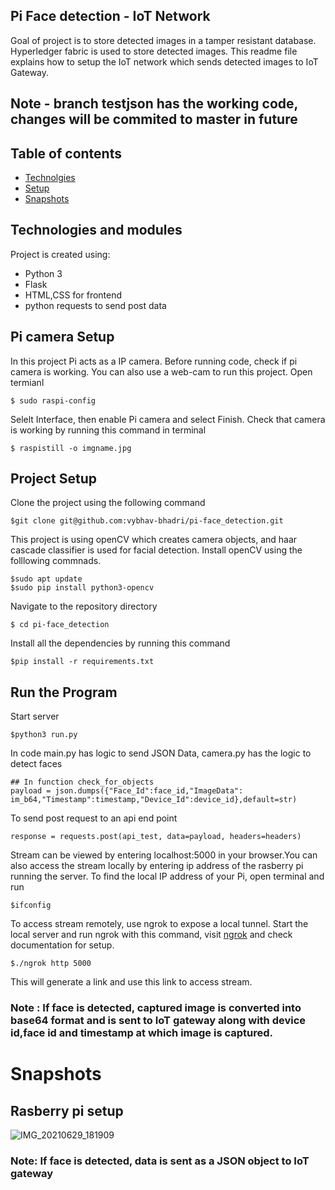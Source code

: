 ## Pi Face detection - IoT Network
Goal of project is to store detected images in a tamper resistant database. Hyperledger fabric is used to store detected images. This readme file explains how to setup the IoT network which sends detected images to IoT Gateway.

## Note - branch testjson has the working code, changes will be commited to master in future

## Table of contents
* [Technolgies](#technologies)
* [Setup](#setup)
* [Snapshots](#snapshots)

## Technologies and modules
Project is created using:
* Python 3
* Flask
* HTML,CSS for frontend
* python requests to send post data

## Pi camera Setup
In this project Pi acts as a IP camera. Before running code, check if pi camera is working. You can also use a web-cam to run this project.
Open termianl
```
$ sudo raspi-config
```
Selelt Interface, then enable Pi camera and select Finish.
Check that camera is working by running this command in terminal
```
$ raspistill -o imgname.jpg

```
## Project Setup
Clone the project using the following command
```
$git clone git@github.com:vybhav-bhadri/pi-face_detection.git
```
This project is using openCV which creates camera objects, and haar cascade classifier is used for facial detection. Install openCV using the folllowing commnads.
```
$sudo apt update
$sudo pip install python3-opencv
```
Navigate to the repository directory
```
$ cd pi-face_detection
```
Install all the dependencies by running this command
```
$pip install -r requirements.txt
```
## Run the Program
Start server
```
$python3 run.py
```
In code main.py has logic to send JSON Data, camera.py has the logic to detect faces
```
## In function check_for_objects 
payload = json.dumps({"Face_Id":face_id,"ImageData": im_b64,"Timestamp":timestamp,"Device_Id":device_id},default=str)
```
To send post request to an api end point
```
response = requests.post(api_test, data=payload, headers=headers)
```
Stream can be viewed by entering localhost:5000 in your browser.You can also access the stream locally by entering ip address of the rasberry pi running the server.
To find the local IP address of your Pi, open terminal and run
```
$ifconfig
```
To access stream remotely, use ngrok to expose a local tunnel. Start the local server and run ngrok with this command,
visit [ngrok](https://ngrok.com/) and check documentation for setup.
```
$./ngrok http 5000
```
This will generate a link and use this link to access stream.

### Note : If face is detected, captured image is converted into base64 format and is sent to IoT gateway along with device id,face id and timestamp at which image is captured.

# Snapshots

## Rasberry pi setup
![IMG_20210629_181909](https://user-images.githubusercontent.com/54641149/124130854-d64c2580-da9c-11eb-8f89-3cd8644014a9.jpg)

### Note: If face is detected, data is sent as a JSON object to IoT gateway
